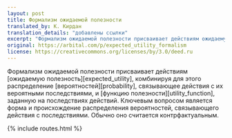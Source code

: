 ```yaml
---
layout: post
title: Формализм ожидаемой полезности
translated_by: К. Кирдан
translation_details: "добавлены ссылки"
excerpt: "Формализм ожидаемой полезности присваивает действиям ожидаемую полезность, комбинируя для этого распределение вероятностей, связывающее действия с их вероятными последствиями, и функцию полезности, заданную на последствиях действий. Ключевым вопросом является форма и происхождение распределения вероятностей, связывающего действия с последствиями. Обычно оно считается контрфактуальным."
original: https://arbital.com/p/expected_utility_formalism
license: https://creativecommons.org/licenses/by/3.0/deed.ru
---
```

Формализм ожидаемой полезности присваивает действиям [ожидаемую полезность][expected_utility], комбинируя для этого распределение [вероятностей][probability], связывающее действия с их вероятными последствиями, и [функцию полезности][utility_function], заданную на последствиях действий. Ключевым вопросом является форма и происхождение распределения вероятностей, связывающего действия с последствиями. Обычно оно считается контрфактуальным.

{% include routes.html %}
